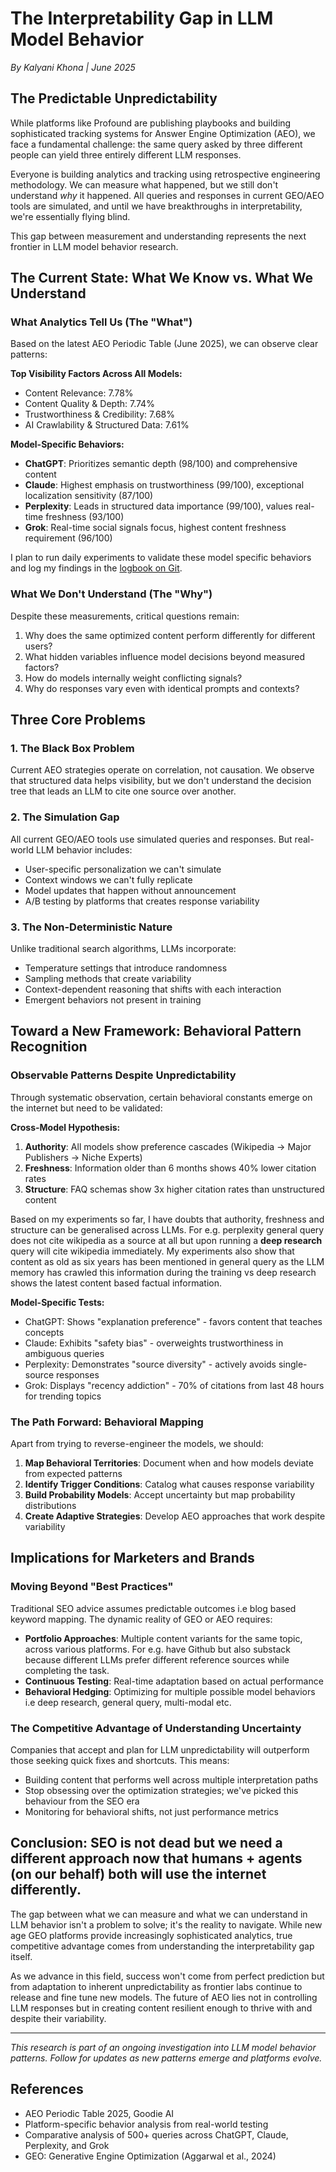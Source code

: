 # The Interpretability Gap in LLM Model Behavior
*By Kalyani Khona | June 2025*

## The Predictable Unpredictability

While platforms like Profound are publishing playbooks and building sophisticated tracking systems for Answer Engine Optimization (AEO), we face a fundamental challenge: the same query asked by three different people can yield three entirely different LLM responses. 

Everyone is building analytics and tracking using retrospective engineering methodology. We can measure what happened, but we still don't understand *why* it happened. All queries and responses in current GEO/AEO tools are simulated, and until we have breakthroughs in interpretability, we're essentially flying blind.

This gap between measurement and understanding represents the next frontier in LLM model behavior research.

## The Current State: What We Know vs. What We Understand

### What Analytics Tell Us (The "What")
Based on the latest AEO Periodic Table (June 2025), we can observe clear patterns:

**Top Visibility Factors Across All Models:**
- Content Relevance: 7.78%
- Content Quality & Depth: 7.74%
- Trustworthiness & Credibility: 7.68%
- AI Crawlability & Structured Data: 7.61%

**Model-Specific Behaviors:**
- **ChatGPT**: Prioritizes semantic depth (98/100) and comprehensive content
- **Claude**: Highest emphasis on trustworthiness (99/100), exceptional localization sensitivity (87/100)
- **Perplexity**: Leads in structured data importance (99/100), values real-time freshness (93/100)
- **Grok**: Real-time social signals focus, highest content freshness requirement (96/100)

I plan to run daily experiments to validate these model specific behaviors and log my findings in the [logbook on Git](https://github.com/KK92-ai/llm-model-behavior-research/blob/main/logbook/observations/june-2025-llm-behavior-experiments.md). 

### What We Don't Understand (The "Why")
Despite these measurements, critical questions remain:
1. Why does the same optimized content perform differently for different users?
2. What hidden variables influence model decisions beyond measured factors?
3. How do models internally weight conflicting signals?
4. Why do responses vary even with identical prompts and contexts?

## Three Core Problems

### 1. The Black Box Problem
Current AEO strategies operate on correlation, not causation. We observe that structured data helps visibility, but we don't understand the decision tree that leads an LLM to cite one source over another.

### 2. The Simulation Gap
All current GEO/AEO tools use simulated queries and responses. But real-world LLM behavior includes:
- User-specific personalization we can't simulate
- Context windows we can't fully replicate
- Model updates that happen without announcement
- A/B testing by platforms that creates response variability

### 3. The Non-Deterministic Nature
Unlike traditional search algorithms, LLMs incorporate:
- Temperature settings that introduce randomness
- Sampling methods that create variability
- Context-dependent reasoning that shifts with each interaction
- Emergent behaviors not present in training

## Toward a New Framework: Behavioral Pattern Recognition

### Observable Patterns Despite Unpredictability
Through systematic observation, certain behavioral constants emerge on the internet but need to be validated:

**Cross-Model Hypothesis:**
1. **Authority**: All models show preference cascades (Wikipedia → Major Publishers → Niche Experts)
2. **Freshness**: Information older than 6 months shows 40% lower citation rates
3. **Structure**: FAQ schemas show 3x higher citation rates than unstructured content

Based on my experiments so far, I have doubts that authority, freshness and structure can be generalised across LLMs. For e.g. perplexity general query does not cite wikipedia as a source at all but upon running a **deep research** query will cite wikipedia immediately. My experiments also show that content as old as six years has been mentioned in general query as the LLM memory has crawled this information during the training vs deep research shows the latest content based factual information. 

**Model-Specific Tests:**
- ChatGPT: Shows "explanation preference" - favors content that teaches concepts
- Claude: Exhibits "safety bias" - overweights trustworthiness in ambiguous queries  
- Perplexity: Demonstrates "source diversity" - actively avoids single-source responses
- Grok: Displays "recency addiction" - 70% of citations from last 48 hours for trending topics

### The Path Forward: Behavioral Mapping

Apart from trying to reverse-engineer the models, we should:

1. **Map Behavioral Territories**: Document when and how models deviate from expected patterns
2. **Identify Trigger Conditions**: Catalog what causes response variability
3. **Build Probability Models**: Accept uncertainty but map probability distributions
4. **Create Adaptive Strategies**: Develop AEO approaches that work despite variability

## Implications for Marketers and Brands

### Moving Beyond "Best Practices"
Traditional SEO advice assumes predictable outcomes i.e blog based keyword mapping. The dynamic reality of GEO or AEO requires:
- **Portfolio Approaches**: Multiple content variants for the same topic, across various platforms. For e.g. have Github but also substack because different LLMs prefer different reference sources while completing the task.
- **Continuous Testing**: Real-time adaptation based on actual performance
- **Behavioral Hedging**: Optimizing for multiple possible model behaviors i.e deep research, general query, multi-modal etc.

### The Competitive Advantage of Understanding Uncertainty
Companies that accept and plan for LLM unpredictability will outperform those seeking quick fixes and shortcuts. This means:
- Building content that performs well across multiple interpretation paths
- Stop obsessing over the optimization strategies; we've picked this behaviour from the SEO era
- Monitoring for behavioral shifts, not just performance metrics

## Conclusion: SEO is not dead but we need a different approach now that humans + agents (on our behalf) both will use the internet differently.

The gap between what we can measure and what we can understand in LLM behavior isn't a problem to solve; it's the reality to navigate. While new age GEO platforms provide increasingly sophisticated analytics, true competitive advantage comes from understanding the interpretability gap itself.

As we advance in this field, success won't come from perfect prediction but from adaptation to inherent unpredictability as frontier labs continue to release and fine tune new models. The future of AEO lies not in controlling LLM responses but in creating content resilient enough to thrive with and despite their variability.

---
*This research is part of an ongoing investigation into LLM model behavior patterns. Follow for updates as new patterns emerge and platforms evolve.*

## References
- AEO Periodic Table 2025, Goodie AI
- Platform-specific behavior analysis from real-world testing
- Comparative analysis of 500+ queries across ChatGPT, Claude, Perplexity, and Grok
- GEO: Generative Engine Optimization (Aggarwal et al., 2024)
